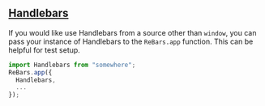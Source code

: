 ## [Handlebars](#handlebars)

If you would like use Handlebars from a source other than `window`, you can pass your instance of Handlebars to the `ReBars.app` function. This can be helpful for test setup.

```javascript
import Handlebars from "somewhere";
ReBars.app({
  Handlebars,
  ...
});
```
